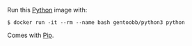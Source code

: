 Run this [Python][] image with:

    $ docker run -it --rm --name bash gentoobb/python3 python

Comes with [Pip][].

[Python]: https://www.python.org/
[Pip]: https://github.com/pypa/pip
